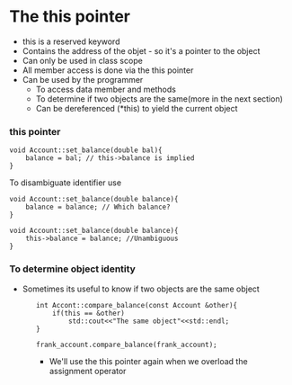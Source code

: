 # The this pointer
<ul>
    <li>this is a reserved keyword</li>
    <li>Contains the address of the objet - so it's a pointer to the object</li>
    <li>Can only be used in class scope</li>
    <li>All member access is done via the this pointer</li>
    <li>Can be used by the programmer
        <ul>
            <li>To access data member and methods</li>
            <li>To determine if two objects are the same(more in the next section)</li>
            <li>Can be dereferenced (*this) to yield the current object</li>
        </ul>
    </li>
</ul>

### this pointer

```
void Account::set_balance(double bal){
    balance = bal; // this->balance is implied
}
```

To disambiguate identifier use
```
void Account::set_balance(double balance){
    balance = balance; // Which balance?
}

void Account::set_balance(double balance){
    this->balance = balance; //Unambiguous
}
```

### To determine object identity
<ul>
    <li>Sometimes its useful to know if two objects are the same object</li>
<ul>

```
int Accont::compare_balance(const Account &other){
    if(this == &other)
        std::cout<<"The same object"<<std::endl;
}

frank_account.compare_balance(frank_account);
```
<ul>
    <li>We'll use the this pointer again when we overload the assignment operator</li>
</ul>